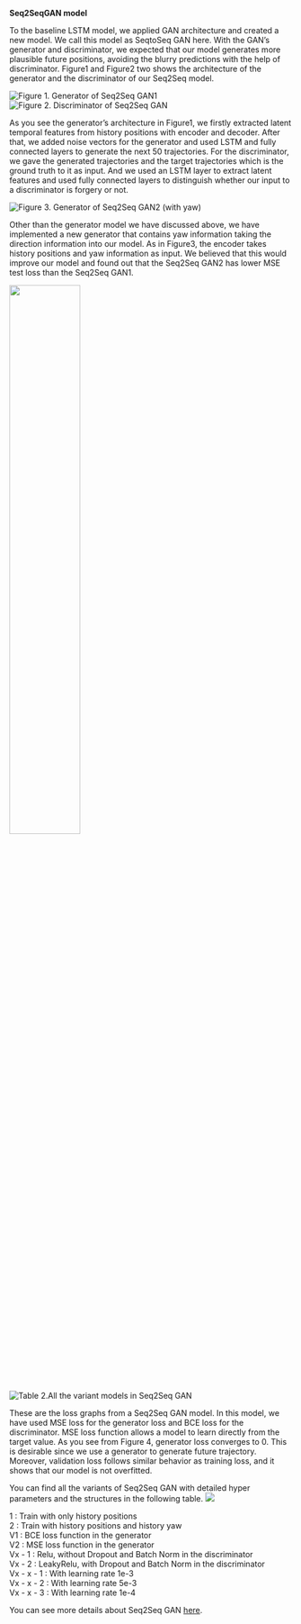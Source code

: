 **Seq2SeqGAN model**

To the baseline LSTM model, we applied GAN architecture and created a new model. We call this model as SeqtoSeq GAN here. With the GAN’s generator and discriminator, we expected that our model generates more plausible future positions, avoiding the blurry predictions with the help of discriminator. Figure1 and Figure2 two shows the architecture of the generator and the discriminator of our Seq2Seq model.

![](https://github.com/deepnewworld/csci566-project/blob/master/src/images/main/GAN1.png "Figure 1. Generator of Seq2Seq GAN1" )
![](https://github.com/deepnewworld/csci566-project/blob/master/src/images/main/GAN2.png "Figure 2. Discriminator of Seq2Seq GAN")

As you see the generator’s architecture in Figure1, we firstly extracted latent temporal features from history positions with encoder and decoder. After that, we added noise vectors for the generator and used LSTM and fully connected layers to generate the next 50 trajectories. For the discriminator, we gave the generated trajectories and the target trajectories which is the ground truth to it as input. And we used an LSTM layer to extract latent features and used fully connected layers to distinguish whether our input to a discriminator is forgery or not.

![](https://github.com/deepnewworld/csci566-project/blob/master/src/images/main/GAN3.png "Figure 3. Generator of Seq2Seq GAN2 \(with yaw\)")

Other than the generator model we have discussed above, we have implemented a new generator that contains yaw information taking the direction information into our model. As in Figure3, the encoder takes history positions and yaw information as input. We believed that this would improve our model and found out that the Seq2Seq GAN2 has lower MSE test loss than the Seq2Seq GAN1.

<img src="https://github.com/deepnewworld/csci566-project/blob/master/src/images/main/GAN9.png" width="50%">

![](https://github.com/deepnewworld/csci566-project/blob/master/src/images/main/GAN4.png "Table 2.All the variant models in Seq2Seq GAN")

These are the loss graphs from a Seq2Seq GAN model. In this model, we have used MSE loss for the generator loss and BCE loss for the discriminator. MSE loss function allows a model to learn directly from the target value. As you see from Figure 4, generator loss converges to 0. This is desirable since we use a generator to generate future trajectory. Moreover, validation loss follows similar behavior as training loss, and it shows that our model is not overfitted.

You can find all the variants of Seq2Seq GAN with detailed hyper parameters and the structures in the following table.
![](https://github.com/deepnewworld/csci566-project/blob/master/src/images/main/GAN8.png)

1 : Train with only history positions         
2 : Train with history positions and history yaw        
V1 : BCE loss function in the generator     
V2 : MSE loss function in the generator         
Vx - 1 : Relu, without Dropout and Batch Norm in the discriminator         
Vx - 2 : LeakyRelu, with Dropout and Batch Norm in the discriminator         
Vx - x - 1 : With learning rate 1e-3       
Vx - x - 2 : With learning rate 5e-3         
Vx - x - 3 : With learning rate 1e-4          

You can see more details about Seq2Seq GAN [here](https://deepnewworld.github.io/csci566-project/#/seq2seqGAN).
